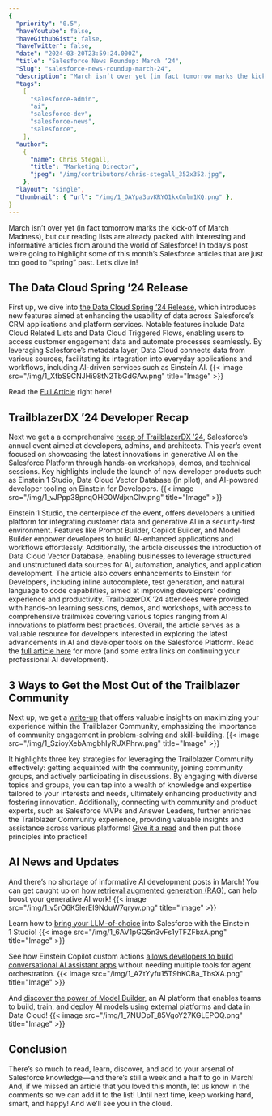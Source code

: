 ```yaml
---
{
  "priority": "0.5",
  "haveYoutube": false,
  "haveGithubGist": false,
  "haveTwitter": false,
  "date": "2024-03-20T23:59:24.000Z",
  "title": "Salesforce News Roundup: March ‘24",
  "Slug": "salesforce-news-roundup-march-24",
  "description": "March isn’t over yet (in fact tomorrow marks the kick-off of March Madness), but our reading lists are already packed with interesting and informative articles from around the world of Salesforce!.",
  "tags":
    [
      "salesforce-admin",
      "ai",
      "salesforce-dev",
      "salesforce-news",
      "salesforce",
    ],
  "author":
    {
      "name": Chris Stegall,
      "title": "Marketing Director",
      "jpeg": "/img/contributors/chris-stegall_352x352.jpg",
    },
  "layout": "single",
  "thumbnail": { "url": "/img/1_OAYpa3uvKRYO1kxCmlm1KQ.png" },
}
---
```


March isn’t over yet (in fact tomorrow marks the kick-off of March Madness), but our reading lists are already packed with interesting and informative articles from around the world of Salesforce!
In today’s post we’re going to highlight some of this month’s Salesforce articles that are just too good to “spring” past.
Let’s dive in!

## The Data Cloud Spring ’24 Release

First up, we dive into [the Data Cloud Spring ’24 Release](https://www.salesforce.com/news/stories/data-cloud-tdx-news/), which introduces new features aimed at enhancing the usability of data across Salesforce’s CRM applications and platform services. Notable features include Data Cloud Related Lists and Data Cloud Triggered Flows, enabling users to access customer engagement data and automate processes seamlessly. By leveraging Salesforce’s metadata layer, Data Cloud connects data from various sources, facilitating its integration into everyday applications and workflows, including AI-driven services such as Einstein AI.
{{< image src="/img/1_XfbS9CNJHi98tN2TbGdGAw.png" title="Image" >}}

Read the [Full Article](https://www.salesforce.com/news/stories/data-cloud-tdx-news/) right here!

## TrailblazerDX ’24 Developer Recap

Next we get a a comprehensive [recap of TrailblazerDX ’24](https://developer.salesforce.com/blogs/2024/03/trailblazerdx-24-developer-recap), Salesforce’s annual event aimed at developers, admins, and architects. This year’s event focused on showcasing the latest innovations in generative AI on the Salesforce Platform through hands-on workshops, demos, and technical sessions. Key highlights include the launch of new developer products such as Einstein 1 Studio, Data Cloud Vector Database (in pilot), and AI-powered developer tooling on Einstein for Developers.
{{< image src="/img/1_vJPpp38pnqOHG0WdjxnClw.png" title="Image" >}}

Einstein 1 Studio, the centerpiece of the event, offers developers a unified platform for integrating customer data and generative AI in a security-first environment. Features like Prompt Builder, Copilot Builder, and Model Builder empower developers to build AI-enhanced applications and workflows effortlessly. Additionally, the article discusses the introduction of Data Cloud Vector Database, enabling businesses to leverage structured and unstructured data sources for AI, automation, analytics, and application development.
The article also covers enhancements to Einstein for Developers, including inline autocomplete, test generation, and natural language to code capabilities, aimed at improving developers’ coding experience and productivity. TrailblazerDX ’24 attendees were provided with hands-on learning sessions, demos, and workshops, with access to comprehensive trailmixes covering various topics ranging from AI innovations to platform best practices. Overall, the article serves as a valuable resource for developers interested in exploring the latest advancements in AI and developer tools on the Salesforce Platform.
Read the [full article here](https://developer.salesforce.com/blogs/2024/03/trailblazerdx-24-developer-recap) for more (and some extra links on continuing your professional AI development).

## 3 Ways to Get the Most Out of the Trailblazer Community

Next up, we get a [write-up](https://www.salesforce.com/blog/get-the-most-out-of-the-trailblazer-community/) that offers valuable insights on maximizing your experience within the Trailblazer Community, emphasizing the importance of community engagement in problem-solving and skill-building.
{{< image src="/img/1_SzioyXebAmgbhIyRUXPhrw.png" title="Image" >}}

It highlights three key strategies for leveraging the Trailblazer Community effectively: getting acquainted with the community, joining community groups, and actively participating in discussions. By engaging with diverse topics and groups, you can tap into a wealth of knowledge and expertise tailored to your interests and needs, ultimately enhancing productivity and fostering innovation.
Additionally, connecting with community and product experts, such as Salesforce MVPs and Answer Leaders, further enriches the Trailblazer Community experience, providing valuable insights and assistance across various platforms!
[Give it a read](https://www.salesforce.com/blog/get-the-most-out-of-the-trailblazer-community/) and then put those principles into practice!

## AI News and Updates

And there’s no shortage of informative AI development posts in March!
You can get caught up on [how retrieval augmented generation (RAG)](https://www.salesforce.com/blog/what-is-retrieval-augmented-generation/), can help boost your generative AI work!
{{< image src="/img/1_v5rO6K5IerEI9NduW7qryw.png" title="Image" >}}

Learn how to [bring your LLM-of-choice](https://developer.salesforce.com/blogs/2024/03/bring-your-own-large-language-model-in-einstein-1-studio) into Salesforce with the Einstein 1 Studio!
{{< image src="/img/1_6AV1pGQ5n3vFs1yTFZFbxA.png" title="Image" >}}

See how Einstein Copilot custom actions [allows developers to build conversational AI assistant apps](https://developer.salesforce.com/blogs/2024/03/build-custom-copilot-actions-using-apex) without needing multiple tools for agent orchestration.
{{< image src="/img/1_AZtYyfu15T9hKCBa_TbsXA.png" title="Image" >}}

And [discover the power of Model Builder](https://developer.salesforce.com/blogs/2024/03/use-model-builder-to-integrate-databricks-models-with-salesforce), an AI platform that enables teams to build, train, and deploy AI models using external platforms and data in Data Cloud!
{{< image src="/img/1_7NUDpT_85VgoY27KGLEPOQ.png" title="Image" >}}

## Conclusion

There’s so much to read, learn, discover, and add to your arsenal of Salesforce knowledge — and there’s still a week and a half to go in March!
And, if we missed an article that you loved this month, let us know in the comments so we can add it to the list!
Until next time, keep working hard, smart, and happy! And we’ll see you in the cloud.
